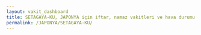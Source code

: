 ```yaml
---
layout: vakit_dashboard
title: SETAGAYA-KU, JAPONYA için iftar, namaz vakitleri ve hava durumu - ilçe/eyalet seç
permalink: /JAPONYA/SETAGAYA-KU/
---
```


<script type="text/javascript">
  var GLOBAL_COUNTRY = 'JAPONYA';
  var GLOBAL_CITY = 'SETAGAYA-KU';
  var GLOBAL_STATE = '';
  var lat = 72;
  var lon = 21;
</script>
